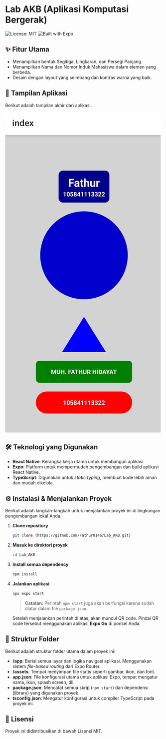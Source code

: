 # Lab AKB (Aplikasi Komputasi Bergerak)

![License: MIT](https://img.shields.io/badge/License-MIT-blue.svg) ![Built with Expo](https://img.shields.io/badge/Built%20with-Expo-4630EB.svg)

## ✨ Fitur Utama

-   Menampilkan bentuk Segitiga, Lingkaran, dan Persegi Panjang.
-   Menampilkan Nama dan Nomor Induk Mahasiswa dalam elemen yang berbeda.
-   Desain dengan layout yang seimbang dan kontras warna yang baik.

## 📸 Tampilan Aplikasi

Berikut adalah tampilan akhir dari aplikasi.

![Tampilan Aplikasi](./.github/tampilan.jpeg)


## 🛠️ Teknologi yang Digunakan

-   **React Native**: Kerangka kerja utama untuk membangun aplikasi.
-   **Expo**: Platform untuk mempermudah pengembangan dan build aplikasi React Native.
-   **TypeScript**: Digunakan untuk *static typing*, membuat kode lebih aman dan mudah dikelola.

## ⚙️ Instalasi & Menjalankan Proyek

Berikut adalah langkah-langkah untuk menjalankan proyek ini di lingkungan pengembangan lokal Anda.

1.  **Clone repository**

    ```bash
    git clone (https://github.com/Fathur0146/Lab_AKB.git)
    ```

2.  **Masuk ke direktori proyek**

    ```bash
    cd Lab_AKB
    ```

3.  **Install semua dependency**

    ```bash
    npm install
    ```

4.  **Jalankan aplikasi**

    ```bash
    npx expo start
    ```

    > **Catatan:** Perintah `npm start` juga akan berfungsi karena sudah diatur dalam file `package.json`.

    Setelah menjalankan perintah di atas, akan muncul QR code. Pindai QR code tersebut menggunakan aplikasi **Expo Go** di ponsel Anda.

## 📂 Struktur Folder

Berikut adalah struktur folder utama dalam proyek ini:

-   **/app**: Berisi semua layar dan logika navigasi aplikasi. Menggunakan sistem *file-based routing* dari Expo Router.
-   **/assets**: Tempat menyimpan file statis seperti gambar, ikon, dan font.
-   **app.json**: File konfigurasi utama untuk aplikasi Expo, tempat mengatur nama, ikon, splash screen, dll.
-   **package.json**: Mencatat semua skrip (`npm start`) dan dependensi (library) yang digunakan proyek.
-   **tsconfig.json**: Mengatur konfigurasi untuk compiler TypeScript pada proyek ini.

## 📄 Lisensi

Proyek ini didistribusikan di bawah Lisensi MIT.